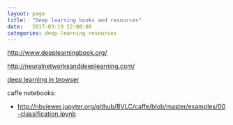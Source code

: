 ```yaml
---
layout: page
title:  "Deep learning books and resources"
date:   2017-03-19 22:08:00
categories: deep-learning resources
---
```


http://www.deeplearningbook.org/

http://neuralnetworksanddeeplearning.com/

[deep learning in browser](http://cs.stanford.edu/people/karpathy/convnetjs/)

caffe notebooks:
- http://nbviewer.jupyter.org/github/BVLC/caffe/blob/master/examples/00-classification.ipynb